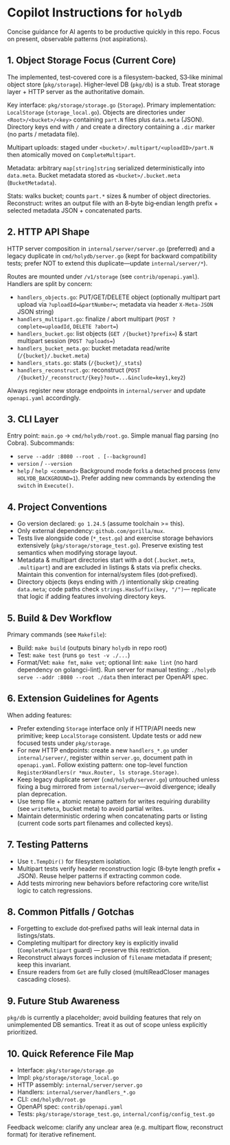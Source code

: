 # Copilot Instructions for `holydb`

Concise guidance for AI agents to be productive quickly in this repo. Focus on present, observable patterns (not aspirations).

## 1. Object Storage Focus (Current Core)
The implemented, test-covered core is a filesystem-backed, S3‑like minimal object store (`pkg/storage`). Higher-level DB (`pkg/db`) is a stub. Treat storage layer + HTTP server as the authoritative domain.

Key interface: `pkg/storage/storage.go` (`Storage`). Primary implementation: `LocalStorage` (`storage_local.go`). Objects are directories under `<Root>/<bucket>/<key>` containing `part.N` files plus `data.meta` (JSON). Directory keys end with `/` and create a directory containing a `.dir` marker (no parts / metadata file).

Multipart uploads: staged under `<bucket>/.multipart/<uploadID>/part.N` then atomically moved on `CompleteMultipart`.

Metadata: arbitrary `map[string]string` serialized deterministically into `data.meta`. Bucket metadata stored as `<bucket>/.bucket.meta` (`BucketMetadata`).

Stats: walks bucket; counts `part.*` sizes & number of object directories. Reconstruct: writes an output file with an 8‑byte big‑endian length prefix + selected metadata JSON + concatenated parts.

## 2. HTTP API Shape
HTTP server composition in `internal/server/server.go` (preferred) and a legacy duplicate in `cmd/holydb/server.go` (kept for backward compatibility tests; prefer NOT to extend this duplicate—update `internal/server/*`).

Routes are mounted under `/v1/storage` (see `contrib/openapi.yaml`). Handlers are split by concern:
- `handlers_objects.go`: PUT/GET/DELETE object (optionally multipart part upload via `?uploadId=&partNumber=`; metadata via header `X-Meta-JSON` JSON string)
- `handlers_multipart.go`: finalize / abort multipart (`POST ?complete=uploadId`, `DELETE ?abort=`)
- `handlers_bucket.go`: list objects (`GET /{bucket}?prefix=`) & start multipart session (`POST ?uploads=`)
- `handlers_bucket_meta.go`: bucket metadata read/write (`/{bucket}/.bucket.meta`)
- `handlers_stats.go`: stats (`/{bucket}/_stats`)
- `handlers_reconstruct.go`: reconstruct (`POST /{bucket}/_reconstruct/{key}?out=...&include=key1,key2`)

Always register new storage endpoints in `internal/server` and update `openapi.yaml` accordingly.

## 3. CLI Layer
Entry point: `main.go` -> `cmd/holydb/root.go`. Simple manual flag parsing (no Cobra). Subcommands:
- `serve --addr :8080 --root . [--background]`
- `version` / `--version`
- `help` / `help <command>`
Background mode forks a detached process (env `HOLYDB_BACKGROUND=1`). Prefer adding new commands by extending the `switch` in `Execute()`.

## 4. Project Conventions
- Go version declared: `go 1.24.5` (assume toolchain >= this).
- Only external dependency: `github.com/gorilla/mux`.
- Tests live alongside code (`*_test.go`) and exercise storage behaviors extensively (`pkg/storage/storage_test.go`). Preserve existing test semantics when modifying storage layout.
- Metadata & multipart directories start with a dot (`.bucket.meta`, `.multipart`) and are excluded in listings & stats via prefix checks. Maintain this convention for internal/system files (dot‑prefixed).
- Directory objects (keys ending with `/`) intentionally skip creating `data.meta`; code paths check `strings.HasSuffix(key, "/")`— replicate that logic if adding features involving directory keys.

## 5. Build & Dev Workflow
Primary commands (see `Makefile`):
- Build: `make build` (outputs binary `holydb` in repo root)
- Test: `make test` (runs `go test -v ./...`)
- Format/Vet: `make fmt`, `make vet`; optional lint: `make lint` (no hard dependency on golangci-lint).
Run server for manual testing: `./holydb serve --addr :8080 --root ./data` then interact per OpenAPI spec.

## 6. Extension Guidelines for Agents
When adding features:
- Prefer extending `Storage` interface only if HTTP/API needs new primitive; keep `LocalStorage` consistent. Update tests or add new focused tests under `pkg/storage`.
- For new HTTP endpoints: create a new `handlers_*.go` under `internal/server/`, register within `server.go`, document path in `openapi.yaml`. Follow existing pattern: one top-level function `RegisterXHandlers(r *mux.Router, ls storage.Storage)`.
- Keep legacy duplicate server (`cmd/holydb/server.go`) untouched unless fixing a bug mirrored from `internal/server`—avoid divergence; ideally plan deprecation.
- Use temp file + atomic rename pattern for writes requiring durability (see `writeMeta`, bucket meta) to avoid partial writes.
- Maintain deterministic ordering when concatenating parts or listing (current code sorts part filenames and collected keys).

## 7. Testing Patterns
- Use `t.TempDir()` for filesystem isolation.
- Multipart tests verify header reconstruction logic (8‑byte length prefix + JSON). Reuse helper patterns if extracting common code.
- Add tests mirroring new behaviors before refactoring core write/list logic to catch regressions.

## 8. Common Pitfalls / Gotchas
- Forgetting to exclude dot‑prefixed paths will leak internal data in listings/stats.
- Completing multipart for directory key is explicitly invalid (`CompleteMultipart` guard) — preserve this restriction.
- Reconstruct always forces inclusion of `filename` metadata if present; keep this invariant.
- Ensure readers from `Get` are fully closed (multiReadCloser manages cascading closes).

## 9. Future Stub Awareness
`pkg/db` is currently a placeholder; avoid building features that rely on unimplemented DB semantics. Treat it as out of scope unless explicitly prioritized.

## 10. Quick Reference File Map
- Interface: `pkg/storage/storage.go`
- Impl: `pkg/storage/storage_local.go`
- HTTP assembly: `internal/server/server.go`
- Handlers: `internal/server/handlers_*.go`
- CLI: `cmd/holydb/root.go`
- OpenAPI spec: `contrib/openapi.yaml`
- Tests: `pkg/storage/storage_test.go`, `internal/config/config_test.go`

Feedback welcome: clarify any unclear area (e.g. multipart flow, reconstruct format) for iterative refinement.
